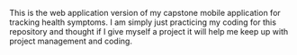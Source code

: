 This is the web application version of my capstone mobile application for tracking health symptoms.  I am simply just practicing my coding for this repository and thought if I give myself a project it will help me keep up with project management and coding.  